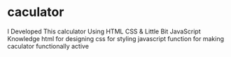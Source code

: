 # caculator
I Developed  This calculator  Using  HTML CSS &amp; Little Bit JavaScript  Knowledge 
html for designing
css for styling
javascript function for making caculator functionally active 
